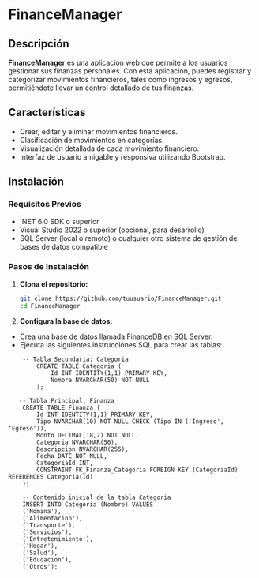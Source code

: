 # FinanceManager

## Descripción

**FinanceManager** es una aplicación web que permite a los usuarios gestionar sus finanzas personales. Con esta aplicación, puedes registrar y categorizar movimientos financieros, tales como ingresos y egresos, permitiéndote llevar un control detallado de tus finanzas.

## Características

- Crear, editar y eliminar movimientos financieros.
- Clasificación de movimientos en categorías.
- Visualización detallada de cada movimiento financiero.
- Interfaz de usuario amigable y responsiva utilizando Bootstrap.

## Instalación

### Requisitos Previos

- .NET 6.0 SDK o superior
- Visual Studio 2022 o superior (opcional, para desarrollo)
- SQL Server (local o remoto) o cualquier otro sistema de gestión de bases de datos compatible

### Pasos de Instalación

1. **Clona el repositorio:**

   ```bash
   git clone https://github.com/tuusuario/FinanceManager.git
   cd FinanceManager

2. **Configura la base de datos:**

- Crea una base de datos llamada FinanceDB en SQL Server.
- Ejecuta las siguientes instrucciones SQL para crear las tablas:

```
    -- Tabla Secundaria: Categoria
        CREATE TABLE Categoria (
            Id INT IDENTITY(1,1) PRIMARY KEY,
            Nombre NVARCHAR(50) NOT NULL
        );

   -- Tabla Principal: Finanza
    CREATE TABLE Finanza (
        Id INT IDENTITY(1,1) PRIMARY KEY,
        Tipo NVARCHAR(10) NOT NULL CHECK (Tipo IN ('Ingreso', 'Egreso')),
        Monto DECIMAL(18,2) NOT NULL,
        Categoria NVARCHAR(50),
        Descripcion NVARCHAR(255),
        Fecha DATE NOT NULL,
        CategoriaId INT,
        CONSTRAINT FK_Finanza_Categoria FOREIGN KEY (CategoriaId) REFERENCES Categoria(Id)
    );
    
    -- Contenido inicial de la tabla Categoria
    INSERT INTO Categoria (Nombre) VALUES 
    ('Nomina'), 
    ('Alimentacion'),
    ('Transporte'),
    ('Servicios'),
    ('Entretenimiento'),
    ('Hogar'),
    ('Salud'),
    ('Educacion'),
    ('Otros');
